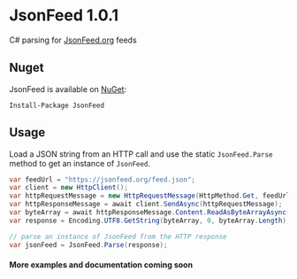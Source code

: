 # JsonFeed 1.0.1
C# parsing for [JsonFeed.org](https://jsonfeed.org) feeds

## Nuget

JsonFeed is available on [NuGet](https://www.nuget.org/packages/JsonFeed/):

```
Install-Package JsonFeed
```

## Usage

Load a JSON string from an HTTP call and use the static `JsonFeed.Parse` method to get an instance of `JsonFeed`.

```csharp
var feedUrl = "https://jsonfeed.org/feed.json";
var client = new HttpClient();
var httpRequestMessage = new HttpRequestMessage(HttpMethod.Get, feedUrl);
var httpResponseMessage = await client.SendAsync(httpRequestMessage);
var byteArray = await httpResponseMessage.Content.ReadAsByteArrayAsync();
var response = Encoding.UTF8.GetString(byteArray, 0, byteArray.Length);

// parse an instance of JsonFeed from the HTTP response
var jsonFeed = JsonFeed.Parse(response);
```

#### More examples and documentation coming soon
